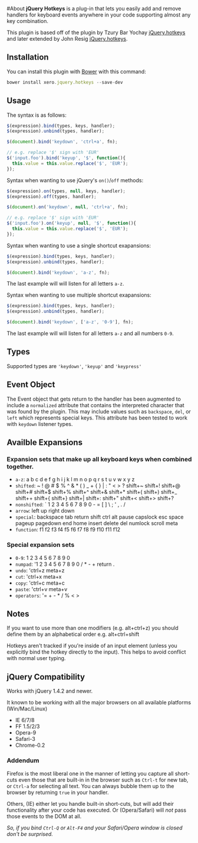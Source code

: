 #About
**jQuery Hotkeys** is a plug-in that lets you easily add and remove handlers for keyboard events anywhere in your code supporting almost any key combination.  

This plugin is based off of the plugin by Tzury Bar Yochay [jQuery.hotkeys](https://github.com/tzuryby/jquery.hotkeys) and later extended by John Resig [jQuery.hotkeys](https://github.com/jeresig/jquery.hotkeys).

## Installation ##
You can install this plugin with [Bower](http://bower.io/) with this command:

```js
bower install xero.jquery.hotkeys --save-dev
```

## Usage ##

The syntax is as follows:

```js
$(expression).bind(types, keys, handler);
$(expression).unbind(types, handler);

$(document).bind('keydown', 'ctrl+a', fn);

// e.g. replace '$' sign with 'EUR'
$('input.foo').bind('keyup', '$', function(){
  this.value = this.value.replace('$', 'EUR');
});
```

Syntax when wanting to use jQuery's `on()`/`off` methods:

```js
$(expression).on(types, null, keys, handler);
$(expression).off(types, handler);

$(document).on('keydown', null, 'ctrl+a', fn);

// e.g. replace '$' sign with 'EUR'
$('input.foo').on('keyup', null, '$', function(){
  this.value = this.value.replace('$', 'EUR');
});
```

Syntax when wanting to use a single shortcut exapansions:

```js
$(expression).bind(types, keys, handler);
$(expression).unbind(types, handler);

$(document).bind('keydown', 'a-z', fn);
```

The last example will will listen for all letters `a-z`.

Syntax when wanting to use multiple shortcut exapansions:

```js
$(expression).bind(types, keys, handler);
$(expression).unbind(types, handler);

$(document).bind('keydown', ['a-z', '0-9'], fn);
```

The last example will will listen for all letters `a-z` and all numbers `0-9`.

## Types
Supported types are `'keydown'`, `'keyup'` and `'keypress'`

## Event Object
The Event object that gets return to the handler has been augmented to include a `normalized` attribute that contains the interpreted character that was found by the plugin. This may include values such as `backspace`, `del`, or `left` which represents special keys. This attribute has been tested to work with `keydown` listener types.

## Availble Expansions

### Expansion sets that make up all keyboard keys when combined together.
* `a-z`: a b c d e f g h i j k l m n o p q r s t u v w x y z
* `shifted`: ~ ! @ # $ % ^ & * ( ) _ + { } | : " < > ? shift+~ shift+! shift+@ shift+# shift+$ shift+% shift+^ shift+& shift+* shift+( shift+) shift+_ shift++ shift+{ shift+} shift+| shift+: shift+" shift+< shift+> shift+?
* `nonshifted`: ` 1 2 3 4 5 6 7 8 9 0 - = [ ] \\ ; \' , . /
* `arrow`: left up right down
* `special`: backspace tab return shift ctrl alt pause capslock esc space pageup pagedown end home insert delete del numlock scroll meta
* `function`: f1 f2 f3 f4 f5 f6 f7 f8 f9 f10 f11 f12

### Special expansion sets
* `0-9`: 1 2 3 4 5 6 7 8 9 0
* `numpad`: '1 2 3 4 5 6 7 8 9 0 / * - + return .
* `undo`: 'ctrl+z meta+z
* `cut`: 'ctrl+x meta+x
* `copy`: 'ctrl+c meta+c
* `paste`: 'ctrl+v meta+v
* `operators`: '= + - * / % < >



## Notes

If you want to use more than one modifiers (e.g. alt+ctrl+z) you should define them by an alphabetical order e.g. alt+ctrl+shift

Hotkeys aren't tracked if you're inside of an input element (unless you explicitly bind the hotkey directly to the input). This helps to avoid conflict with normal user typing.

## jQuery Compatibility

Works with jQuery 1.4.2 and newer.

It known to be working with all the major browsers on all available platforms (Win/Mac/Linux)

 * IE 6/7/8
 * FF 1.5/2/3
 * Opera-9
 * Safari-3
 * Chrome-0.2

### Addendum

Firefox is the most liberal one in the manner of letting you capture all short-cuts even those that are built-in in the browser such as `Ctrl-t` for new tab, or `Ctrl-a` for selecting all text. You can always bubble them up to the browser by returning `true` in your handler.

Others, (IE) either let you handle built-in short-cuts, but will add their functionality after your code has executed. Or (Opera/Safari) will *not* pass those events to the DOM at all.

*So, if you bind `Ctrl-Q` or `Alt-F4` and your Safari/Opera window is closed don't be surprised.*
